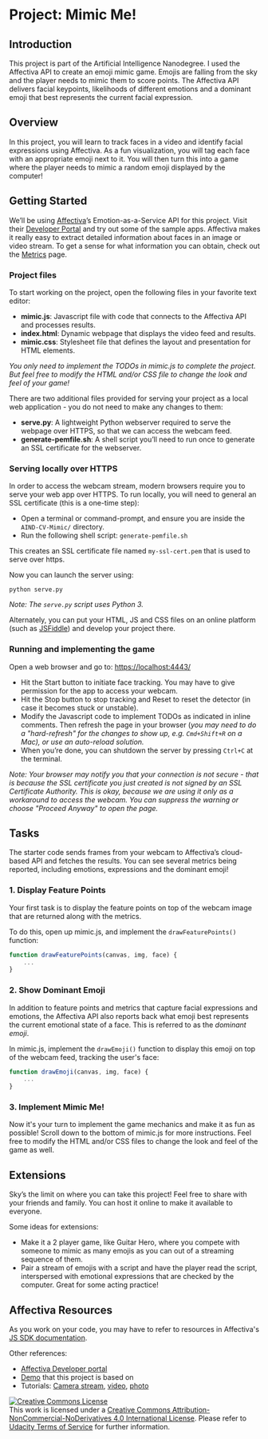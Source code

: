 # Project: Mimic Me!

## Introduction

This project is part of the Artificial Intelligence Nanodegree. I used the Affectiva API to create an emoji mimic game. Emojis are falling from the sky and the player needs to mimic them to score points. The Affectiva API delivers facial keypoints, likelihoods of different emotions and a dominant emoji that best represents the current facial expression. 

## Overview

In this project, you will learn to track faces in a video and identify facial expressions using Affectiva. As a fun visualization, you will tag each face with an appropriate emoji next to it. You will then turn this into a game where the player needs to mimic a random emoji displayed by the computer!


## Getting Started

We’ll be using [Affectiva](http://www.affectiva.com/)’s Emotion-as-a-Service API for this project. Visit their [Developer Portal](http://developer.affectiva.com/) and try out some of the sample apps. Affectiva makes it really easy to extract detailed information about faces in an image or video stream. To get a sense for what information you can obtain, check out the [Metrics](http://developer.affectiva.com/metrics/) page.

### Project files

To start working on the project, open the following files in your favorite text editor:

- **mimic.js**: Javascript file with code that connects to the Affectiva API and processes results.
- **index.html**: Dynamic webpage that displays the video feed and results.
- **mimic.css**: Stylesheet file that defines the layout and presentation for HTML elements.

_You only need to implement the TODOs in mimic.js to complete the project. But feel free to modify the HTML and/or CSS file to change the look and feel of your game!_

There are two additional files provided for serving your project as a local web application - you do not need to make any changes to them:

- **serve.py**: A lightweight Python webserver required to serve the webpage over HTTPS, so that we can access the webcam feed.
- **generate-pemfile.sh**: A shell script you’ll need to run once to generate an SSL certificate for the webserver.

### Serving locally over HTTPS

In order to access the webcam stream, modern browsers require you to serve your web app over HTTPS. To run locally, you will need to general an SSL certificate (this is a one-time step):

- Open a terminal or command-prompt, and ensure you are inside the `AIND-CV-Mimic/` directory.
- Run the following shell script: `generate-pemfile.sh`

This creates an SSL certificate file named `my-ssl-cert.pem` that is used to serve over https.

Now you can launch the server using:

```
python serve.py
```

_Note: The `serve.py` script uses Python 3._

Alternately, you can put your HTML, JS and CSS files on an online platform (such as [JSFiddle](https://jsfiddle.net/)) and develop your project there.

### Running and implementing the game

Open a web browser and go to: [https://localhost:4443/](https://localhost:4443/)

- Hit the Start button to initiate face tracking. You may have to give permission for the app to access your webcam.
- Hit the Stop button to stop tracking and Reset to reset the detector (in case it becomes stuck or unstable).
- Modify the Javascript code to implement TODOs as indicated in inline comments. Then refresh the page in your browser (_you may need to do a "hard-refresh" for the changes to show up, e.g. `Cmd+Shift+R` on a Mac), or use an auto-reload solution._
- When you’re done, you can shutdown the server by pressing `Ctrl+C` at the terminal.

_Note: Your browser may notify you that your connection is not secure - that is because the SSL certificate you just created is not signed by an SSL Certificate Authority‎. This is okay, because we are using it only as a workaround to access the webcam. You can suppress the warning or choose "Proceed Anyway" to open the page._


## Tasks

The starter code sends frames from your webcam to Affectiva’s cloud-based API and fetches the results. You can see several metrics being reported, including emotions, expressions and the dominant emoji!

### 1. Display Feature Points

Your first task is to display the feature points on top of the webcam image that are returned along with the metrics.

To do this, open up mimic.js, and implement the `drawFeaturePoints()` function:

```javascript
function drawFeaturePoints(canvas, img, face) {
    ...
}
```

### 2. Show Dominant Emoji

In addition to feature points and metrics that capture facial expressions and emotions, the Affectiva API also reports back what emoji best represents the current emotional state of a face. This is referred to as the _dominant emoji_.

In mimic.js, implement the `drawEmoji()` function to display this emoji on top of the webcam feed, tracking the user's face:

```javascript
function drawEmoji(canvas, img, face) {
    ...
}
```

### 3. Implement Mimic Me!

Now it's your turn to implement the game mechanics and make it as fun as possible! Scroll down to the bottom of mimic.js for more instructions. Feel free to modify the HTML and/or CSS files to change the look and feel of the game as well.


## Extensions

Sky’s the limit on where you can take this project! Feel free to share with your friends and family. You can host it online to make it available to everyone.

Some ideas for extensions:

- Make it a 2 player game, like Guitar Hero, where you compete with someone to mimic as many emojis as you can out of a streaming sequence of them.
- Pair a stream of emojis with a script and have the player read the script, interspersed with emotional expressions that are checked by the computer. Great for some acting practice!


## Affectiva Resources

As you work on your code, you may have to refer to resources in Affectiva's [JS SDK documentation](https://affectiva.readme.io/docs/getting-started-with-the-emotion-sdk-for-javascript).

Other references:

- [Affectiva Developer portal](http://developer.affectiva.com/index.html)
- [Demo](https://jsfiddle.net/affectiva/opyh5e8d/show/) that this project is based on
- Tutorials:
 [Camera stream](https://affectiva.readme.io/docs/analyze-the-camera-stream-3), [video](https://affectiva.readme.io/docs/analyze-a-video-frame-stream-4), [photo](https://affectiva.readme.io/docs/analyze-a-photo-3)


<a rel="license" href="http://creativecommons.org/licenses/by-nc-nd/4.0/"><img alt="Creative Commons License" style="border-width:0" src="https://i.creativecommons.org/l/by-nc-nd/4.0/88x31.png" /></a><br />This work is licensed under a <a rel="license" href="http://creativecommons.org/licenses/by-nc-nd/4.0/">Creative Commons Attribution-NonCommercial-NoDerivatives 4.0 International License</a>. Please refer to [Udacity Terms of Service](https://www.udacity.com/legal) for further information.

